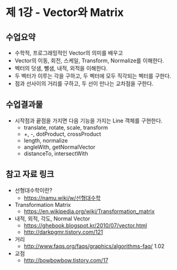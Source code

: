 # 제 1강 - Vector와 Matrix
## 수업요약
- 수학적, 프로그래밍적인 Vector의 의미를 배우고 
- Vector의 이동, 회전, 스케일, Transform, Normalize를 이해한다.
- 벡터의 덧샘, 뺄샘, 내적, 외적을 이해한다.
- 두 벡터가 이루는 각을 구하고, 두 벡터에 모두 직각되는 벡터를 구한다.
- 점과 선사이의 거리를 구하고, 두 선이 만나는 교차점을 구한다.

## 수업결과물
- 시작점과 끝점을 가지면 다음 기능을 가지는 Line 객체를 구현한다.
  - translate, rotate, scale, transform
  - +, -, dotProduct, crossProduct
  - length, normalize
  - angleWith, getNormalVector
  - distanceTo, intersectWith

## 참고 자료 링크
- 선형대수학이란? 
  - https://namu.wiki/w/선형대수학
- Transformation Matrix
  - https://en.wikipedia.org/wiki/Transformation_matrix
- 내적, 외적, 각도, Normal Vector 
  - https://ghebook.blogspot.kr/2010/07/vector.html
  - http://darkpgmr.tistory.com/121
- 거리
  - http://www.faqs.org/faqs/graphics/algorithms-faq/ 1.02
- 교점
  - http://bowbowbow.tistory.com/17
